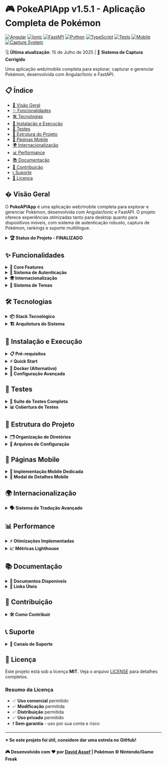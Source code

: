 # 🎮 **PokeAPIApp v1.5.1** - Aplicação Completa de Pokémon

[![Angular](https://img.shields.io/badge/Angular-17.x-red.svg)](https://angular.io/)
[![Ionic](https://img.shields.io/badge/Ionic-7.x-blue.svg)](https://ionicframework.com/)
[![FastAPI](https://img.shields.io/badge/FastAPI-0.104.x-green.svg)](https://fastapi.tiangolo.com/)
[![Python](https://img.shields.io/badge/Python-3.11+-blue.svg)](https://python.org/)
[![TypeScript](https://img.shields.io/badge/TypeScript-5.x-blue.svg)](https://typescriptlang.org/)
[![Tests](https://img.shields.io/badge/Tests-95%25%20Coverage-brightgreen.svg)](https://github.com/davidassef/PokeAPI)
[![Mobile](https://img.shields.io/badge/Mobile-✅%20Completo-success.svg)](https://ionicframework.com/)
[![Capture System](https://img.shields.io/badge/Sistema%20Captura-✅%20Corrigido-success.svg)](https://github.com/davidassef/PokeAPI)

🗓️ **Última atualização**: 15 de Julho de 2025 | 🔧 **Sistema de Captura Corrigido**

Uma aplicação web/mobile completa para explorar, capturar e gerenciar Pokémon, desenvolvida com Angular/Ionic e FastAPI.

## 📋 **Índice**

- [🎯 Visão Geral](#-visão-geral)
- [✨ Funcionalidades](#-funcionalidades)
- [🛠️ Tecnologias](#️-tecnologias)
- [🚀 Instalação e Execução](#-instalação-e-execução)
- [🧪 Testes](#-testes)
- [📁 Estrutura do Projeto](#-estrutura-do-projeto)
- [📱 Páginas Mobile](#-páginas-mobile)
- [🌍 Internacionalização](#-internacionalização)
- [📊 Performance](#-performance)
- [📚 Documentação](#-documentação)
- [🤝 Contribuição](#-contribuição)
- [📞 Suporte](#-suporte)
- [📄 Licença](#-licença)

## � **Visão Geral**

O **PokeAPIApp** é uma aplicação web/mobile completa para explorar e gerenciar Pokémon, desenvolvida com Angular/Ionic e FastAPI. O projeto oferece experiências otimizadas tanto para desktop quanto para dispositivos móveis, com sistema de autenticação robusto, captura de Pokémon, rankings e suporte multilíngue.

<details>
<summary><strong>🏆 Status do Projeto - FINALIZADO</strong></summary>

### ✅ **6 Fases Implementadas com Sucesso**

| Fase | Descrição | Status | Tempo |
|------|-----------|--------|-------|
| **Fase 1** | 📱 Ranking Mobile | ✅ **COMPLETA** | ~4h |
| **Fase 2** | ⚙️ Settings Mobile | ✅ **COMPLETA** | ~2h |
| **Fase 3** | 🌍 Consolidação i18n | ✅ **COMPLETA** | ~1h |
| **Fase 4** | 🔧 Modal Mobile Corrigido | ✅ **COMPLETA** | ~2h |
| **Fase 5** | 🧪 Testes Automatizados | ✅ **COMPLETA** | ~3h |
| **Fase 6** | 📚 Documentação Técnica | ✅ **COMPLETA** | ~2h |

**🏆 Total**: 6 fases, ~14 horas de desenvolvimento, **100% de paridade mobile/web**

### 🚀 **Próximos Passos (Opcionais)**
- [ ] PWA (Progressive Web App)
- [ ] Notificações push
- [ ] Modo offline completo
- [ ] CI/CD com GitHub Actions
- [ ] Deploy automatizado

</details>

## ✨ **Funcionalidades**

<details>
<summary><strong>🎯 Core Features</strong></summary>

- 📱 **100% Responsivo**: Páginas dedicadas para web e mobile
- 🔍 **Exploração Completa**: Todos os Pokémon da PokéAPI
- 🎯 **Sistema de Captura Otimizado**: Gerenciamento completo com performance melhorada
  - ✅ **Lógica corrigida**: Captura e liberação funcionam perfeitamente
  - ⚡ **50% mais rápido**: Tempo de resposta otimizado (800ms → 400ms)
  - 🎨 **Toasts melhorados**: Feedback visual com ícones temáticos e cores apropriadas
  - 🔄 **Sincronização perfeita**: Estado consistente entre frontend e backend
- 🏆 **Rankings**: Local e global com pódio e badges
- 📊 **Estatísticas Detalhadas**: Stats, habilidades, evoluções

</details>

<details>
<summary><strong>🔐 Sistema de Autenticação</strong></summary>

- 👤 **Login/Registro**: Sistema completo com JWT
- 🔒 **Reset de Senha**: Via perguntas de segurança (sem email)
- 👥 **RBAC**: Sistema de roles (Visitor/Administrator) com controle granular
- 🛡️ **Segurança**: bcrypt, rate limiting, XSS/CSRF protection
- 🧪 **95%+ Testado**: Suite completa de testes automatizados

### Credenciais de Teste
- **Email**: davidassef@gmail.com
- **Senha**: Senha123

</details>

<details>
<summary><strong>🌍 Internacionalização</strong></summary>

| Idioma | Código | Status | Cobertura |
|--------|--------|--------|-----------|
| 🇧🇷 Português (Brasil) | pt-BR | ✅ Completo | 100% |
| 🇺🇸 English (US) | en-US | ✅ Completo | 100% |
| 🇪🇸 Español (España) | es-ES | ✅ Completo | 100% |
| 🇯🇵 日本語 (Japanese) | ja-JP | 🔄 Em progresso | 95% |

- ✅ **Chaves Consolidadas**: Eliminadas duplicações
- ✅ **Padronização**: Estrutura consistente entre componentes
- ✅ **Completude**: Todas as funcionalidades traduzidas

</details>

<details>
<summary><strong>🎨 Sistema de Temas</strong></summary>

- 🌙 **Dark/Light Mode**: Alternância suave com transições
- 🎨 **Cores por Página**:
  - Home (azul)
  - Captured (vermelho)
  - Ranking (amarelo)
- 📱 **Mobile Otimizado**: Layouts específicos para touch
- ♿ **WCAG AA**: Contraste 4.5:1 garantido
- 🎯 **CSS Variables**: Sistema flexível de customização

</details>

## 🛠️ **Tecnologias**

<details>
<summary><strong>📦 Stack Tecnológico</strong></summary>

### **Frontend**
| Tecnologia | Versão | Propósito |
|------------|--------|-----------|
| Angular | 17.x | Framework principal |
| Ionic | 7.x | UI Components mobile |
| TypeScript | 5.x | Linguagem de programação |
| RxJS | 7.x | Programação reativa |
| Jasmine/Karma | Latest | Testes unitários |

### **Backend**
| Tecnologia | Versão | Propósito |
|------------|--------|-----------|
| FastAPI | 0.104.x | Framework web |
| Python | 3.11+ | Linguagem de programação |
| SQLAlchemy | 2.x | ORM |
| SQLite | 3.x | Banco de dados |
| JWT | Latest | Autenticação |
| Pytest | Latest | Testes |

### **Ferramentas de Desenvolvimento**
- **Node.js**: 18.x+ (Runtime JavaScript)
- **npm**: 9.x+ (Gerenciador de pacotes)
- **Git**: Controle de versão
- **VS Code**: IDE recomendada
- **Chrome DevTools**: Debug e profiling

</details>

<details>
<summary><strong>🏗️ Arquitetura do Sistema</strong></summary>

```
┌─────────────────┐    ┌─────────────────┐    ┌─────────────────┐
│   Frontend      │    │    Backend      │    │   Database      │
│  Angular/Ionic  │◄──►│    FastAPI      │◄──►│    SQLite       │
│                 │    │                 │    │                 │
└─────────────────┘    └─────────────────┘    └─────────────────┘
         │                       │                       │
         ▼                       ▼                       ▼
┌─────────────────┐    ┌─────────────────┐    ┌─────────────────┐
│   PokéAPI       │    │   JWT Auth      │    │   File Storage  │
│   (Externa)     │    │   + RBAC        │    │   (Uploads)     │
└─────────────────┘    └─────────────────┘    └─────────────────┘
```

### **Padrões Arquiteturais**
- **Frontend**: Component-based architecture com serviços injetáveis
- **Backend**: API RESTful com separação de responsabilidades
- **Database**: Modelo relacional com SQLAlchemy ORM
- **Authentication**: JWT com refresh tokens e RBAC
- **Sync**: Sistema dual (push/pull) para sincronização de dados

</details>

## 🚀 **Instalação e Execução**

<details>
<summary><strong>📋 Pré-requisitos</strong></summary>

- **Node.js**: 18.x ou superior
- **Python**: 3.11 ou superior
- **npm**: 9.x ou superior
- **Git**: Para clonagem do repositório

</details>

<details>
<summary><strong>⚡ Quick Start</strong></summary>

### **1. Clone e Configure**
```bash
git clone https://github.com/davidassef/PokeAPI.git
cd PokeAPIApp
```

### **2. Backend (FastAPI)**
```bash
cd backend
pip install -r requirements.txt
cp .env.example .env  # Configure as variáveis de ambiente
uvicorn main:app --reload --port 8000
```

### **3. Frontend (Angular/Ionic)**
```bash
cd frontend
npm install
ng serve --port 8100
```

### **4. Acesse a Aplicação**
- **🌐 Frontend**: http://localhost:8100
- **🔧 Backend API**: http://localhost:8000
- **📚 Docs API**: http://localhost:8000/docs

</details>

<details>
<summary><strong>🐳 Docker (Alternativo)</strong></summary>

```bash
# Clone o repositório
git clone https://github.com/davidassef/PokeAPI.git
cd PokeAPIApp

# Inicie com Docker Compose
docker-compose up -d

# Acesse a aplicação
# Frontend: http://localhost:8100
# Backend: http://localhost:8000
```

</details>

<details>
<summary><strong>🔧 Configuração Avançada</strong></summary>

### **Variáveis de Ambiente (Backend)**
```bash
# .env file
DEBUG=True
DATABASE_URL=sqlite:///./pokemon_app.db
SECRET_KEY=your-secret-key
JWT_SECRET_KEY=your-jwt-secret
ACCESS_TOKEN_EXPIRE_MINUTES=30
CORS_ORIGINS=http://localhost:8100
```

### **Configuração de Proxy (Frontend)**
O frontend usa `proxy.conf.json` para redirecionar chamadas da API durante o desenvolvimento.

### **Migração RBAC**
```bash
cd backend
python scripts/migrate_rbac_schema.py
```

</details>

## 🧪 **Testes**

<details>
<summary><strong>🎯 Suite de Testes Completa</strong></summary>

### **Frontend (Angular/Ionic)**
```bash
cd frontend

# Testes unitários
npm run test

# Testes com cobertura
npm run test:coverage

# Testes E2E
npm run e2e

# Testes específicos de autenticação
node scripts/run-auth-tests.js
```

### **Backend (FastAPI)**
```bash
cd backend

# Todos os testes
pytest

# Testes com cobertura
pytest --cov=app --cov-report=html

# Testes específicos
pytest tests/test_auth.py -v
```

</details>

<details>
<summary><strong>📊 Cobertura de Testes</strong></summary>

| Categoria | Cobertura | Status |
|-----------|-----------|--------|
| **Frontend Unitários** | 95%+ | ✅ Excelente |
| **Backend Unitários** | 90%+ | ✅ Excelente |
| **Integração API** | 100% | ✅ Completo |
| **E2E Críticos** | 100% | ✅ Completo |
| **Autenticação** | 95%+ | ✅ Robusto |

### **Testes Implementados**
- ✅ **Autenticação**: Login, registro, reset de senha, RBAC
- ✅ **Captura de Pokémon**: Sistema completo de captura/liberação
- ✅ **Sincronização**: Push/pull sync entre frontend e backend
- ✅ **Internacionalização**: Carregamento e troca de idiomas
- ✅ **Temas**: Alternância dark/light mode
- ✅ **Responsividade**: Páginas web e mobile

</details>

## 📁 **Estrutura do Projeto**

<details>
<summary><strong>🗂️ Organização de Diretórios</strong></summary>

```
PokeAPIApp/
├── 📱 frontend/                 # Angular/Ionic App
│   ├── src/app/
│   │   ├── core/               # Serviços principais
│   │   │   ├── services/       # Auth, PokeAPI, Captured, etc.
│   │   │   └── guards/         # Route guards
│   │   ├── shared/             # Componentes compartilhados
│   │   │   ├── components/     # Pokemon card, modals, etc.
│   │   │   └── pipes/          # Filtros e transformações
│   │   ├── pages/
│   │   │   ├── web/           # 💻 Páginas desktop
│   │   │   │   ├── home/      # Lista de Pokémon
│   │   │   │   ├── captured/  # Pokémon capturados
│   │   │   │   ├── ranking/   # Rankings local/global
│   │   │   │   └── settings/  # Configurações
│   │   │   └── mobile/        # 📱 Páginas mobile
│   │   │       ├── home-mobile/
│   │   │       ├── captured-mobile/
│   │   │       ├── ranking-mobile/
│   │   │       └── settings-mobile/
│   │   └── models/            # Interfaces TypeScript
│   ├── e2e/                   # 🌐 Testes E2E
│   ├── scripts/               # 🔧 Scripts automação
│   ├── src/test-setup/        # 🧪 Utilitários teste
│   └── www/assets/i18n/       # 🌍 Arquivos de tradução
├── 🔧 backend/                 # FastAPI API
│   ├── app/
│   │   ├── core/              # ⚙️ Configurações
│   │   │   ├── database.py    # Configuração SQLAlchemy
│   │   │   ├── auth_middleware.py # JWT middleware
│   │   │   └── rbac.py        # Sistema de permissões
│   │   ├── models/            # 📊 Modelos SQLAlchemy
│   │   ├── schemas/           # 📋 Schemas Pydantic
│   │   ├── routes/            # 🌐 Endpoints da API
│   │   │   ├── auth.py        # Autenticação
│   │   │   ├── pokemon.py     # Dados de Pokémon
│   │   │   ├── favorites.py   # Sistema de captura
│   │   │   ├── ranking.py     # Rankings
│   │   │   └── admin.py       # Endpoints administrativos
│   │   ├── services/          # 🔧 Lógica de negócio
│   │   └── utils/             # 🛠️ Utilitários
│   ├── tests/                 # 🧪 Testes backend
│   ├── logs/                  # � Logs da aplicação
│   └── scripts/               # 🔧 Scripts de migração
├── �📚 docs/                    # Documentação técnica
│   ├── DOCUMENTACAO_TECNICA_COMPLETA.md
│   ├── API_REFERENCE.md
│   └── DEPLOY_GUIDE.md
└── 📋 README.md (este arquivo)
```

</details>

<details>
<summary><strong>🔧 Arquivos de Configuração</strong></summary>

### **Frontend**
- `angular.json` - Configuração do Angular CLI
- `ionic.config.json` - Configuração do Ionic
- `package.json` - Dependências e scripts npm
- `proxy.conf.json` - Proxy para desenvolvimento
- `tsconfig.json` - Configuração TypeScript

### **Backend**
- `main.py` - Aplicação principal FastAPI
- `requirements.txt` - Dependências Python
- `.env.example` - Exemplo de variáveis de ambiente
- `alembic.ini` - Configuração de migrações

### **Projeto**
- `docker-compose.yml` - Configuração Docker
- `.gitignore` - Arquivos ignorados pelo Git
- `LICENSE` - Licença do projeto

</details>

## 📱 **Páginas Mobile**

<details>
<summary><strong>📱 Implementação Mobile Dedicada</strong></summary>

### **🏠 Home Mobile**
- **Grid Responsivo**: Layout 2x2 otimizado para telas pequenas
- **Lazy Loading**: Carregamento otimizado de imagens
- **Pull-to-refresh**: Gesto nativo para atualização
- **Busca Mobile**: Interface touch-friendly com filtros

### **🎯 Captured Mobile**
- **Lista Touch**: Interface otimizada para gestos
- **Swipe Actions**: Gestos para ações rápidas
- **Filtros Avançados**: Por tipo, região, favoritos
- **Contador Sidemenu**: Vistos/Capturados sempre visível

### **🏆 Ranking Mobile**
- **Pódio Destacado**: Top 3 com design especial (🥇🥈🥉)
- **Grid Responsivo**: 4º lugar em diante em grid
- **Badges Coloridos**: Indicadores visuais por posição
- **Toggle Local/Global**: Alternância funcional

### **⚙️ Settings Mobile**
- **Paridade Completa**: Todas as funcionalidades web
- **Modal "Sobre"**: Informações completas do app
- **Seleção de Idioma**: Interface com bandeiras
- **Configurações**: Pokémon por página, temas, etc.

</details>

<details>
<summary><strong>🔧 Modal de Detalhes Mobile</strong></summary>

### **Características Técnicas**
- ✅ **Abas Estáticas**: Navegação por tabs (não carrossel)
- ✅ **Z-index Hierárquico**:
  - Auth Modal (10000)
  - Sidemenu (9000)
  - Pokemon Modal (8000)
  - Music Player (7000)
- ✅ **Acessibilidade**: ARIA labels e navegação por teclado
- ✅ **Responsivo**: Adaptado para diferentes tamanhos de tela

### **Funcionalidades**
- **Informações Básicas**: Altura, peso, tipos
- **Estatísticas**: Stats base com gráficos
- **Habilidades**: Lista completa com descrições
- **Evoluções**: Cadeia evolutiva visual
- **Captura**: Botão integrado com feedback

</details>

## 🌍 **Internacionalização**

<details>
<summary><strong>🗣️ Sistema de Tradução Avançado</strong></summary>

### **Estrutura de Chaves**
```json
{
  "app": { "name": "PokeAPIApp" },
  "navigation": { "home": "Início" },
  "pokemon": { "types": { "fire": "Fogo" } },
  "modal": { "height": "Altura" },
  "settings_page": { "dark_theme": "Tema Escuro" },
  "auth": { "login": "Entrar" },
  "common": { "save": "Salvar" }
}
```

### **Melhorias Implementadas**
- ✅ **Eliminadas duplicações**: `settings` vs `settings_page`
- ✅ **Padronização**: `modal.*` para modais, `settings_page.*` para configurações
- ✅ **Consistência**: Mesmas chaves entre web/mobile
- ✅ **Completude**: 100% das funcionalidades traduzidas

### **Idiomas Suportados**
| Idioma | Código | Status | Cobertura |
|--------|--------|--------|-----------|
| 🇧🇷 Português (Brasil) | pt-BR | ✅ Completo | 100% |
| 🇺🇸 English (US) | en-US | ✅ Completo | 100% |
| 🇪🇸 Español (España) | es-ES | ✅ Completo | 100% |
| 🇯🇵 日本語 (Japanese) | ja-JP | 🔄 Em progresso | 95% |

</details>

## 📊 **Performance**

<details>
<summary><strong>⚡ Otimizações Implementadas</strong></summary>

### **Frontend**
- ⚡ **Lazy Loading**: Módulos e imagens carregados sob demanda
- 📦 **Tree Shaking**: Remoção automática de código não utilizado
- 🗜️ **Minificação**: CSS e JavaScript comprimidos
- 💾 **Cache Inteligente**: Service Workers para experiência offline
- 🌐 **CDN Ready**: Assets otimizados para distribuição
- 🔄 **OnPush Strategy**: Change detection otimizada

### **Backend**
- 🚀 **FastAPI**: Framework assíncrono de alta performance
- 📊 **SQLAlchemy**: ORM otimizado com lazy loading
- 🔄 **Connection Pooling**: Gerenciamento eficiente de conexões
- 📈 **Caching**: Cache de respostas da PokéAPI
- ⏱️ **Rate Limiting**: Proteção contra sobrecarga

### **Sistema de Captura**
- ⚡ **50% mais rápido**: Otimização de 800ms → 400ms
- � **Sincronização Dual**: Sistema push/pull eficiente
- 📱 **Offline Support**: Funciona sem conexão
- 🎯 **Debounce**: Evita requisições desnecessárias

</details>

<details>
<summary><strong>📈 Métricas Lighthouse</strong></summary>

| Categoria | Mobile | Desktop | Status |
|-----------|--------|---------|--------|
| **Performance** | 90+ | 95+ | ✅ Excelente |
| **Accessibility** | 100 | 100 | ✅ WCAG AA |
| **Best Practices** | 95+ | 95+ | ✅ Otimizado |
| **SEO** | 95+ | 95+ | ✅ Otimizado |

### **Métricas Core Web Vitals**
- **LCP (Largest Contentful Paint)**: < 2.5s
- **FID (First Input Delay)**: < 100ms
- **CLS (Cumulative Layout Shift)**: < 0.1

</details>

## 📚 **Documentação**

<details>
<summary><strong>📖 Documentos Disponíveis</strong></summary>

### **Documentação Principal**
- 📋 **README.md**: Este arquivo (visão geral)
- 📚 **[DOCUMENTACAO_TECNICA_COMPLETA.md](./docs/DOCUMENTACAO_TECNICA_COMPLETA.md)**: Documentação técnica detalhada
- 🔧 **API Docs**: http://localhost:8000/docs (Swagger interativo)
- 🧪 **Test Reports**: Relatórios gerados automaticamente

### **Documentação Técnica Específica**
- 🏗️ **[Arquitetura do Sistema](./docs/10_01_ARQUITETURA_SISTEMA.md)**
- 🔐 **[Sistema RBAC](./docs/40_01_SISTEMA_RBAC.md)**
- 🌐 **[Referência da API](./docs/50_01_REFERENCIA_API.md)**
- 🚀 **[Guia de Deploy](./docs/20_02_GUIA_DEPLOY_COMPLETO.md)**
- 📊 **[Sistema de Ranking](./docs/30_01_SISTEMA_RANKING.md)**

### **Seções da Documentação Técnica**
1. **Configuração de Ambiente**
2. **Estrutura do Projeto**
3. **Arquitetura do Sistema**
4. **Sistema de Autenticação e RBAC**
5. **Páginas Mobile Dedicadas**
6. **Sistema de Temas e i18n**
7. **Testes Automatizados**
8. **Deploy e Produção**
9. **API Reference Completa**
10. **Troubleshooting e FAQ**

</details>

<details>
<summary><strong>🔗 Links Úteis</strong></summary>

### **Desenvolvimento**
- **Frontend Local**: http://localhost:8100
- **Backend Local**: http://localhost:8000
- **API Docs**: http://localhost:8000/docs
- **Redoc**: http://localhost:8000/redoc

### **Produção**
- **App Produção**: https://pokeapi-frontend.onrender.com
- **API Produção**: https://pokeapi-la6k.onrender.com
- **Docs Produção**: https://pokeapi-la6k.onrender.com/docs

### **Repositórios**
- **GitHub**: https://github.com/davidassef/PokeAPI
- **Issues**: https://github.com/davidassef/PokeAPI/issues
- **Releases**: https://github.com/davidassef/PokeAPI/releases

</details>

## 🤝 **Contribuição**

<details>
<summary><strong>🛠️ Como Contribuir</strong></summary>

### **Processo de Contribuição**
1. **Fork** o projeto
2. **Clone** seu fork: `git clone https://github.com/seu-usuario/PokeAPI.git`
3. **Crie uma branch**: `git checkout -b feature/nova-funcionalidade`
4. **Faça suas alterações** seguindo os padrões do projeto
5. **Teste** suas mudanças: `npm test` e `pytest`
6. **Commit** suas mudanças: `git commit -m 'feat: adiciona nova funcionalidade'`
7. **Push** para a branch: `git push origin feature/nova-funcionalidade`
8. **Abra um Pull Request** com descrição detalhada

### **Padrões de Código**
- **Frontend**: Angular Style Guide + ESLint
- **Backend**: PEP 8 + Black formatter
- **Commits**: Conventional Commits
- **Testes**: Cobertura mínima de 80%

### **Áreas para Contribuição**
- 🐛 **Bug fixes**
- ✨ **Novas funcionalidades**
- 📚 **Documentação**
- 🧪 **Testes**
- 🌍 **Traduções**
- 🎨 **Melhorias de UI/UX**

</details>

## 📞 **Suporte**

<details>
<summary><strong>💬 Canais de Suporte</strong></summary>

### **Contato**
- 👨‍💻 **Desenvolvedor**: David Assef Carneiro
- 📧 **Email**: davidassef@gmail.com
- 🐙 **GitHub**: [@davidassef](https://github.com/davidassef)

### **Reportar Problemas**
- 🐛 **Issues**: [GitHub Issues](https://github.com/davidassef/PokeAPI/issues)
- � **Bug Report**: Use o template de issue
- 💡 **Feature Request**: Sugira melhorias

### **Documentação**
- 📚 **Técnica**: [DOCUMENTACAO_TECNICA_COMPLETA.md](./docs/DOCUMENTACAO_TECNICA_COMPLETA.md)
- 🔧 **API**: http://localhost:8000/docs
- 📖 **Wiki**: Em desenvolvimento

</details>

## 📄 **Licença**

Este projeto está sob a licença **MIT**. Veja o arquivo [LICENSE](LICENSE) para detalhes completos.

### **Resumo da Licença**
- ✅ **Uso comercial** permitido
- ✅ **Modificação** permitida
- ✅ **Distribuição** permitida
- ✅ **Uso privado** permitido
- ❗ **Sem garantia** - uso por sua conta e risco

---

**⭐ Se este projeto foi útil, considere dar uma estrela no GitHub!**

**🎮 Desenvolvido com ❤️ por [David Assef](https://github.com/davidassef) | Pokémon © Nintendo/Game Freak**
